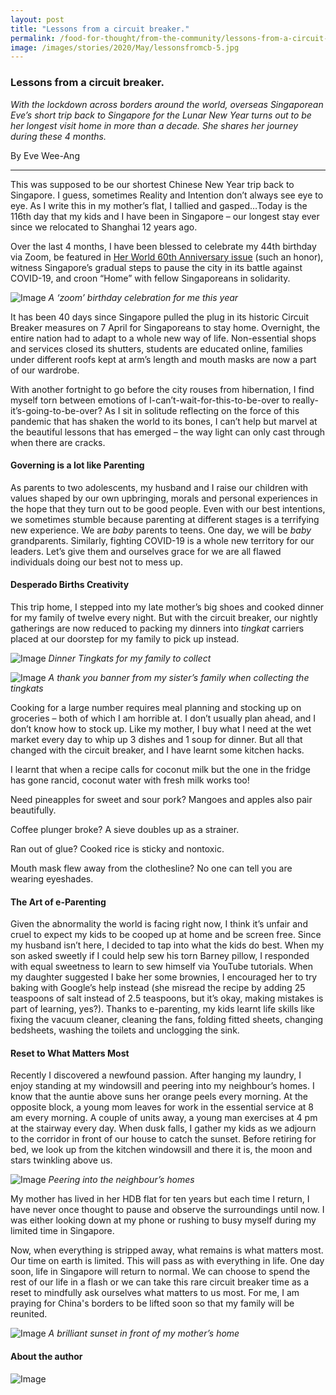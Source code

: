 ```yaml
---
layout: post
title: "Lessons from a circuit breaker."
permalink: /food-for-thought/from-the-community/lessons-from-a-circuit-breaker
image: /images/stories/2020/May/lessonsfromcb-5.jpg
---
```


### Lessons from a circuit breaker.

_With the lockdown across borders around the world, overseas Singaporean Eve’s short trip back to Singapore for the Lunar New Year turns out to be her longest visit home in more than a decade. She shares her journey during these 4 months._

By Eve Wee-Ang

<hr>

This was supposed to be our shortest Chinese New Year trip back to Singapore. I guess, sometimes Reality and Intention don’t always see eye to eye. As I write this in my mother’s flat, I tallied and gasped…Today is the 116th day that my kids and I have been in Singapore – our longest stay ever since we relocated to Shanghai 12 years ago. 

Over the last 4 months, I have been blessed to celebrate my 44th birthday via Zoom, be featured in [Her World 60th Anniversary issue](https://www.herworld.com/women/women-now/singapore-first-certified-konmari-consultant/) (such an honor), witness Singapore’s gradual steps to pause the city in its battle against COVID-19, and croon “Home” with fellow Singaporeans in solidarity. 

![Image](/images/stories/2020/May/lessonsfromcb-1.png)
_A ‘zoom’ birthday celebration for me this year_

It has been 40 days since Singapore pulled the plug in its historic Circuit Breaker measures on 7 April for Singaporeans to stay home. Overnight, the entire nation had to adapt to a whole new way of life. Non-essential shops and services closed its shutters, students are educated online, families under different roofs kept at arm’s length and mouth masks are now a part of our wardrobe. 

With another fortnight to go before the city rouses from hibernation, I find myself torn between emotions of I-can’t-wait-for-this-to-be-over to really-it’s-going-to-be-over? As I sit in solitude reflecting on the force of this pandemic that has shaken the world to its bones, I can’t help but marvel at the beautiful lessons that has emerged – the way light can only cast through when there are cracks.

#### Governing is a lot like Parenting

As parents to two adolescents, my husband and I raise our children with values shaped by our own upbringing, morals and personal experiences in the hope that they turn out to be good people. Even with our best intentions, we sometimes stumble because parenting at different stages is a terrifying new experience. We are _baby_ parents to teens. One day, we will be _baby_ grandparents. Similarly, fighting COVID-19 is a whole new territory for our leaders. Let’s give them and ourselves grace for we are all flawed individuals doing our best not to mess up. 
#### Desperado Births Creativity

This trip home, I stepped into my late mother’s big shoes and cooked dinner for my family of twelve every night. But with the circuit breaker, our nightly gatherings are now reduced to packing my dinners into _tingkat_ carriers placed at our doorstep for my family to pick up instead. 

![Image](/images/stories/2020/May/lessonsfromcb-2.jpg)
_Dinner Tingkats for my family to collect_

![Image](/images/stories/2020/May/lessonsfromcb-3.jpg)
_A thank you banner from my sister’s family when collecting the tingkats_

Cooking for a large number requires meal planning and stocking up on groceries – both of which I am horrible at. I don’t usually plan ahead, and I don’t know how to stock up. Like my mother, I buy what I need at the wet market every day to whip up 3 dishes and 1 soup for dinner. But all that changed with the circuit breaker, and I have learnt some kitchen hacks.

I learnt that when a recipe calls for coconut milk but the one in the fridge has gone rancid, coconut water with fresh milk works too! 

Need pineapples for sweet and sour pork? Mangoes and apples also pair beautifully. 

Coffee plunger broke? A sieve doubles up as a strainer. 

Ran out of glue? Cooked rice is sticky and nontoxic. 

Mouth mask flew away from the clothesline? No one can tell you are wearing eyeshades.

#### The Art of e-Parenting

Given the abnormality the world is facing right now, I think it’s unfair and 	cruel to expect my kids to be cooped up at home and be screen free. Since my husband isn’t here, I decided to tap into what the kids do best. When my son asked sweetly if I could help sew his torn Barney pillow, I responded with equal sweetness to learn to sew himself via YouTube tutorials. When my daughter suggested I bake her some brownies, I encouraged her to try baking with Google’s help instead (she misread the recipe by adding 25 teaspoons of salt instead of 2.5 teaspoons, but it’s okay, making mistakes is part of learning, yes?). Thanks to e-parenting, my kids learnt life skills like fixing the vacuum cleaner, cleaning the fans, folding fitted sheets, changing bedsheets, washing the toilets and unclogging the sink.

#### Reset to What Matters Most

Recently I discovered a newfound passion. After hanging my laundry, I enjoy standing at my windowsill and peering into my neighbour’s homes. I know that the auntie above suns her orange peels every morning. At the opposite block, a young mom leaves for work in the essential service at 8 am every morning. A couple of units away, a young man exercises at 4 pm at the stairway every day. When dusk falls, I gather my kids as we adjourn to the corridor in front of our house to catch the sunset. Before retiring for bed, we look up from the kitchen windowsill and there it is, the moon and stars twinkling above us. 

![Image](/images/stories/2020/May/lessonsfromcb-4.jpg)
_Peering into the neighbour’s homes_

My mother has lived in her HDB flat for ten years but each time I return, I have never once thought to pause and observe the surroundings until now. I was either looking down at my phone or rushing to busy myself during my limited time in Singapore. 

Now, when everything is stripped away, what remains is what matters most. Our time on earth is limited. This will pass as with everything in life. One day soon, life in Singapore will return to normal. We can choose to spend the rest of our life in a flash or we can take this rare circuit breaker time as a reset to mindfully ask ourselves what matters to us most. For me, I am praying for China's borders to be lifted soon so that my family will be reunited.

![Image](/images/stories/2020/May/lessonsfromcb-5.jpg)
_A brilliant sunset in front of my mother’s home_

#### About the author

![Image](/images/stories/2020/May/lessonsfromcb-6.png)
